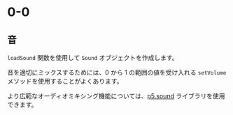 # 0-0

## 音

`loadSound` 関数を使用して `Sound` オブジェクトを作成します。

音を適切にミックスするためには、0 から 1 の範囲の値を受け入れる `setVolume` メソッドを使用することがよくあります。

より広範なオーディオミキシング機能については、[p5.sound](https://p5js.org/reference/#/libraries/p5.sound) ライブラリを使用できます。
